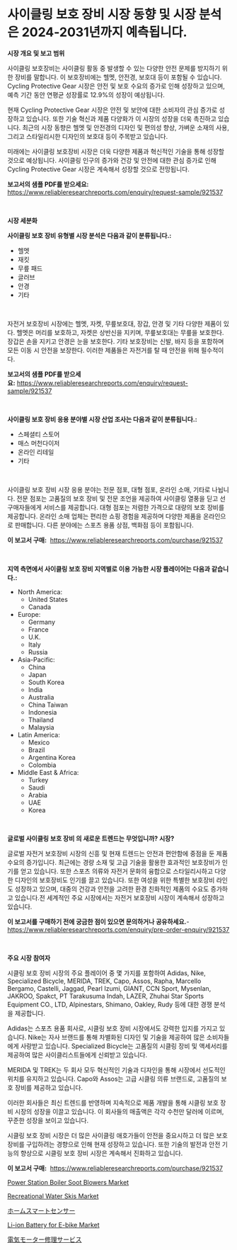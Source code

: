 <p><h1>사이클링 보호 장비 시장 동향 및 시장 분석은 2024-2031년까지 예측됩니다.</h1></p><p><strong>시장 개요 및 보고 범위</strong></p>
<p><p>사이클링 보호장비는 사이클링 활동 중 발생할 수 있는 다양한 안전 문제를 방지하기 위한 장비를 말합니다. 이 보호장비에는 헬멧, 안전경, 보호대 등이 포함될 수 있습니다. Cycling Protective Gear 시장은 안전 및 보호 수요의 증가로 인해 성장하고 있으며, 예측 기간 동안 연평균 성장률로 12.9%의 성장이 예상됩니다. </p><p>현재 Cycling Protective Gear 시장은 안전 및 보안에 대한 소비자의 관심 증가로 성장하고 있습니다. 또한 기술 혁신과 제품 다양화가 이 시장의 성장을 더욱 촉진하고 있습니다. 최근의 시장 동향은 헬멧 및 안전경의 디자인 및 편의성 향상, 가벼운 소재의 사용, 그리고 스타일리시한 디자인의 보호대 등이 주목받고 있습니다.</p><p>미래에는 사이클링 보호장비 시장은 더욱 다양한 제품과 혁신적인 기술을 통해 성장할 것으로 예상됩니다. 사이클링 인구의 증가와 건강 및 안전에 대한 관심 증가로 인해 Cycling Protective Gear 시장은 계속해서 성장할 것으로 전망됩니다.</p></p>
<p><strong>보고서의 샘플 PDF를 받으세요:</strong> <a href="https://www.reliableresearchreports.com/enquiry/request-sample/921537">https://www.reliableresearchreports.com/enquiry/request-sample/921537</a></p>
<p>&nbsp;</p>
<p><strong>시장 세분화</strong></p>
<p><strong>사이클링 보호 장비 유형별 시장 분석은 다음과 같이 분류됩니다.:</strong></p>
<p><ul><li>헬멧</li><li>재킷</li><li>무릎 패드</li><li>글러브</li><li>안경</li><li>기타</li></ul></p>
<p>&nbsp;</p>
<p><p>자전거 보호장비 시장에는 헬멧, 자켓, 무릎보호대, 장갑, 안경 및 기타 다양한 제품이 있다. 헬멧은 머리를 보호하고, 자켓은 상반신을 지키며, 무릎보호대는 무릎을 보호한다. 장갑은 손을 지키고 안경은 눈을 보호한다. 기타 보호장비는 신발, 바지 등을 포함하며 모든 이동 시 안전을 보장한다. 이러한 제품들은 자전거를 탈 때 안전을 위해 필수적이다.</p></p>
<p><strong>보고서의 샘플 PDF를 받으세요:</strong>&nbsp;<a href="https://www.reliableresearchreports.com/enquiry/request-sample/921537">https://www.reliableresearchreports.com/enquiry/request-sample/921537</a></p>
<p>&nbsp;</p>
<p><strong> 사이클링 보호 장비 응용 분야별 시장 산업 조사는 다음과 같이 분류됩니다.:</strong></p>
<p><ul><li>스페셜티 스토어</li><li>매스 머천다이저</li><li>온라인 리테일</li><li>기타</li></ul></p>
<p>&nbsp;</p>
<p><p>사이클링 보호 장비 시장 응용 분야는 전문 점포, 대형 점포, 온라인 소매, 기타로 나뉩니다. 전문 점포는 고품질의 보호 장비 및 전문 조언을 제공하여 사이클링 열풍을 딛고 선 구매자들에게 서비스를 제공합니다. 대형 점포는 저렴한 가격으로 대량의 보호 장비를 제공합니다. 온라인 소매 업체는 편리한 쇼핑 경험을 제공하며 다양한 제품을 온라인으로 판매합니다. 다른 분야에는 스포츠 용품 상점, 백화점 등이 포함됩니다.</p></p>
<p><strong>이 보고서 구매:</strong>&nbsp; <a href="https://www.reliableresearchreports.com/purchase/921537">https://www.reliableresearchreports.com/purchase/921537</a></p>
<p>&nbsp;</p>
<p><strong>지역 측면에서 사이클링 보호 장비 지역별로 이용 가능한 시장 플레이어는 다음과 같습니다.:</strong></p>
<p><ul>
    <li>
        North America:
        <ul>
            <li>United States</li>
            <li>Canada</li>
        </ul>
    </li>
    <li>
        Europe:
        <ul>
            <li>Germany</li>
            <li>France</li>
            <li>U.K.</li>
            <li>Italy</li>
            <li>Russia</li>
        </ul>
    </li>
    <li>
        Asia-Pacific:
        <ul>
            <li>China</li>
            <li>Japan</li>
            <li>South Korea</li>
            <li>India</li>
            <li>Australia</li>
            <li>China Taiwan</li>
            <li>Indonesia</li>
            <li>Thailand</li>
            <li>Malaysia</li>
        </ul>
    </li>
    <li>
        Latin America:
        <ul>
            <li>Mexico</li>
            <li>Brazil</li>
            <li>Argentina Korea</li>
            <li>Colombia</li>
        </ul>
    </li>
    <li>
        Middle East & Africa:
        <ul>
            <li>Turkey</li>
            <li>Saudi</li>
            <li>Arabia</li>
            <li>UAE</li>
            <li>Korea</li>
        </ul>
    </li>
    </ul></p>
<p>&nbsp;</p>
<p><strong>글로벌 사이클링 보호 장비 의 새로운 트렌드는 무엇입니까? 시장?</strong></p>
<p><p>글로벌 자전거 보호장비 시장의 신흥 및 현재 트렌드는 안전과 편안함에 중점을 둔 제품 수요의 증가입니다. 최근에는 경량 소재 및 고급 기술을 활용한 효과적인 보호장비가 인기를 얻고 있습니다. 또한 스포츠 의류와 자전거 문화의 융합으로 스타일리시하고 다양한 디자인의 보호장비도 인기를 끌고 있습니다. 또한 여성을 위한 특별한 보호장비 라인도 성장하고 있으며, 대중의 건강과 안전을 고려한 환경 친화적인 제품의 수요도 증가하고 있습니다.전 세계적인 주요 시장에서는 자전거 보호장비 시장이 계속해서 성장하고 있습니다.</p></p>
<p><strong>이 보고서를 구매하기 전에 궁금한 점이 있으면 문의하거나 공유하세요.</strong>- <a href="https://www.reliableresearchreports.com/enquiry/pre-order-enquiry/921537">https://www.reliableresearchreports.com/enquiry/pre-order-enquiry/921537</a></p>
<p>&nbsp;</p>
<p><strong>주요 시장 참여자</strong></p>
<p><p>시클링 보호 장비 시장의 주요 플레이어 중 몇 가지를 포함하여 Adidas, Nike, Specialized Bicycle, MERIDA, TREK, Capo, Assos, Rapha, Marcello Bergamo, Castelli, Jaggad, Pearl Izumi, GIANT, CCN Sport, Mysenlan, JAKROO, Spakct, PT Tarakusuma Indah, LAZER, Zhuhai Star Sports Equipment CO., LTD, Alpinestars, Shimano, Oakley, Rudy 등에 대한 경쟁 분석을 제공합니다.</p><p>Adidas는 스포츠 용품 회사로, 시클링 보호 장비 시장에서도 강력한 입지를 가지고 있습니다. Nike는 자사 브랜드를 통해 차별화된 디자인 및 기술을 제공하여 많은 소비자들에게 사랑받고 있습니다. Specialized Bicycle는 고품질의 시클링 장비 및 액세서리를 제공하여 많은 사이클리스트들에게 신뢰받고 있습니다.</p><p>MERIDA 및 TREK는 두 회사 모두 혁신적인 기술과 디자인을 통해 시장에서 선도적인 위치를 유지하고 있습니다. Capo와 Assos는 고급 시클링 의류 브랜드로, 고품질의 보호 장비를 제공하고 있습니다.</p><p>이러한 회사들은 최신 트렌드를 반영하며 지속적으로 제품 개발을 통해 시클링 보호 장비 시장의 성장을 이끌고 있습니다. 이 회사들의 매출액은 각각 수천만 달러에 이르며, 꾸준한 성장을 보이고 있습니다.</p><p>시클링 보호 장비 시장은 더 많은 사이클링 애호가들이 안전을 중요시하고 더 많은 보호 장비를 구입하려는 경향으로 인해 현재 성장하고 있습니다. 또한 기술의 발전과 안전 기능의 향상으로 시클링 보호 장비 시장은 계속해서 진화하고 있습니다.</p></p>
<p><strong>이 보고서 구매:</strong>&nbsp;&nbsp;<a href="https://www.reliableresearchreports.com/purchase/921537">https://www.reliableresearchreports.com/purchase/921537</a></p>
<p><p><a href="https://issuu.com/reportprime-2/docs/power-station-boiler-soot-blowers-market-size-2030">Power Station Boiler Soot Blowers Market</a></p><p><a href="https://issuu.com/reportprime-2/docs/recreational-water-skis-market-size-2030.pptx">Recreational Water Skis Market</a></p><p><a href="https://github.com/mohamedbakry57/Market-Research-Report-List-2/blob/main/3777668182221.md">ホームスマートセンサー</a></p><p><a href="https://github.com/ChiragRp1/Market-Research-Report-List-3/blob/main/li-ion-battery-for-e-bike-market.md">Li-ion Battery for E-bike Market</a></p><p><a href="https://github.com/lababdou/Market-Research-Report-List-2/blob/main/6081025182222.md">電気モーター修理サービス</a></p></p>
